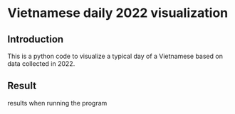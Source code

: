 <h1>Vietnamese daily 2022 visualization</h1>
<h2>Introduction</h2>
<p>This is a python code to visualize a typical day of a Vietnamese based on data collected in 2022.</p>
<h2>Result</h2>
<div>
  <p>results when running the program</p>
  <a href="Uploading Movingbubbles - D3Blocks - Google Chrome 2025-01-15 15-30-16.mp4…" ></a>


</div>
